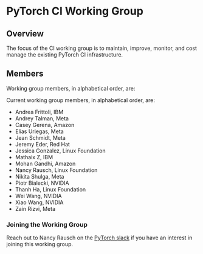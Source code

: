 # PyTorch CI Working Group 

## Overview
The focus of the CI working group is to maintain, improve, monitor, and cost manage the existing PyTorch CI infrastructure.  

## Members

Working group members, in alphabetical order, are:

Current working group members, in alphabetical order, are:

* Andrea Frittoli, IBM
* Andrey Talman, Meta
* Casey Gerena, Amazon
* Elias Uriegas, Meta
* Jean Schmidt, Meta
* Jeremy Eder, Red Hat
* Jessica Gonzalez, Linux Foundation
* Mathaix Z, IBM
* Mohan Gandhi, Amazon
* Nancy Rausch, Linux Foundation
* Nikita Shulga, Meta
* Piotr Bialecki, NVIDIA
* Thanh Ha, Linux Foundation
* Wei Wang, NVIDIA
* Xiao Wang, NVIDIA
* Zain Rizvi, Meta


### Joining the Working Group

Reach out to Nancy Rausch on the [PyTorch slack](https://pytorch.org/resources/) if you have an interest in joining this working group. 



